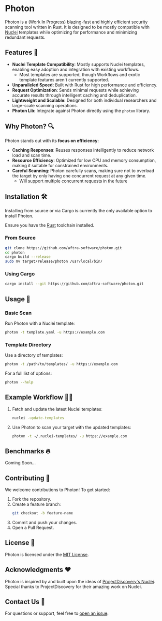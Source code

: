 # Photon

Photon is a (Work In Progress) blazing-fast and highly efficient security scanning tool written in Rust. It is designed to be mostly compatible with [Nuclei](https://github.com/projectdiscovery/nuclei) templates while optimizing for performance and minimizing redundant requests.


## Features 🚀

- **Nuclei Template Compatibility**: Mostly supports Nuclei templates, enabling easy adoption and integration with existing workflows.
  - Most templates are supported, though Workflows and exotic template features aren't currently supported.
- **Unparalleled Speed**: Built with Rust for high performance and efficiency.
- **Request Optimization**: Sends minimal requests while achieving accurate results through intelligent caching and deduplication.
- **Lightweight and Scalable**: Designed for both individual researchers and large-scale scanning operations.
- **Photon Lib**: Integrate against Photon directly using the `photon` library.


## Why Photon? 🔍

Photon stands out with its **focus on efficiency**:
- **Caching Responses**: Reuses responses intelligently to reduce network load and scan time.
- **Resource Efficiency**: Optimized for low CPU and memory consumption, making it suitable for constrained environments.
- **Careful Scanning**: Photon carefully scans, making sure not to overload the target by only having one concurrent request at any given time.
  - Will support multiple concurrent requests in the future

## Installation 🛠️

Installing from source or via Cargo is currently the only available option to install Photon.

Ensure you have the [Rust](https://github.com/rust-lang/rust) toolchain installed.
### From Source
```bash
git clone https://github.com/aftra-software/photon.git
cd photon
cargo build --release
sudo mv target/release/photon /usr/local/bin/
```

### Using Cargo
```bash
cargo install --git https://github.com/aftra-software/photon.git
```

## Usage 📖

### Basic Scan
Run Photon with a Nuclei template:
```bash
photon -t template.yaml -u https://example.com
```

### Template Directory
Use a directory of templates:
```bash
photon -t /path/to/templates/ -u https://example.com
```

For a full list of options:
```bash
photon --help
```


## Example Workflow 🧑‍💻

1. Fetch and update the latest Nuclei templates:
   ```bash
   nuclei -update-templates
   ```
2. Use Photon to scan your target with the updated templates:
   ```bash
   photon -t ~/.nuclei-templates/ -u https://example.com
   ```


## Benchmarks 🔥

Coming Soon...


## Contributing 🤝

We welcome contributions to Photon! To get started:
1. Fork the repository.
2. Create a feature branch:
   ```bash
   git checkout -b feature-name
   ```
3. Commit and push your changes.
4. Open a Pull Request.


## License 📜

Photon is licensed under the [MIT License](LICENSE).


## Acknowledgments ❤️

Photon is inspired by and built upon the ideas of [ProjectDiscovery's Nuclei](https://github.com/projectdiscovery/nuclei). Special thanks to ProjectDiscovery for their amazing work on Nuclei.


## Contact Us 📧

For questions or support, feel free to [open an issue](https://github.com/aftra-software/photon/issues).